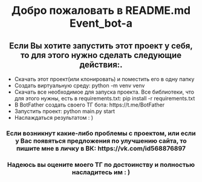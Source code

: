
<h1 align=center>Добро пожаловать в README.md Event_bot-а</h1>
<h2 align=center>Если Вы хотите запустить этот проект у себя, то для этого нужно сделать следующие действия:.</h2>
<ul>
<li>Скачать этот проект(или клонировать) и поместить его в одну папку</li>
<li>Создать виртуальную среду: python -m venv venv</li>
<li>Скачать все необходимое для запуска проекта. Все библиотеки, что для этого нужны, есть в requirements.txt: pip install -r requirements.txt</li>
<li>В BotFather создать своего ТГ бота: https://t.me/BotFather</li>
<li>Запустить проект: python main.py start</li>
<li>Наслаждаться результатом : )</li>
</ul>

<h3 align=center>Если возникнут какие-либо проблемы с проектом, или если у Вас появяться предложения по улучшению сайта, то пишите мне в личку в ВК: https://vk.com/id568876897</h3>


<h3 align=center>Надеюсь вы оцените моего ТГ по достоинству и полностью насладитесь им : )</h3>

